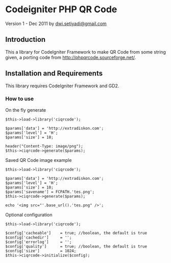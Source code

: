Codeigniter PHP QR Code
=======================

Version 1 - Dec 2011
by dwi.setiyadi@gmail.com



Introduction
------------

This a library for CodeIgniter Framework to make QR Code from some string given, a porting code from http://phpqrcode.sourceforge.net/.



Installation and Requirements
-----------------------------

This library requires CodeIgniter Framework and GD2.


### How to use ###

On the fly generate

	$this->load->library('ciqrcode');
	
	$params['data'] = 'http://extradiskon.com';
	$params['level'] = 'H';
	$params['size'] = 10;
	
	header("Content-Type: image/png");
	$this->ciqrcode->generate($params);



Saved QR Code image example

	$this->load->library('ciqrcode');
	
	$params['data'] = 'http://extradiskon.com';
	$params['level'] = 'H';
	$params['size'] = 10;
	$params['savename'] = FCPATH.'tes.png';
	$this->ciqrcode->generate($params);
	
	echo '<img src="'.base_url().'tes.png" />';



Optional configuration

	$this->load->library('ciqrcode');
	
	$config['cacheable']	= true; //boolean, the default is true
	$config['cachedir']		= '';
	$config['errorlog']		= '';
	$config['quality']		= true; //boolean, the default is true
	$config['size']			= 1024;
	$this->ciqrcode->initialize($config);